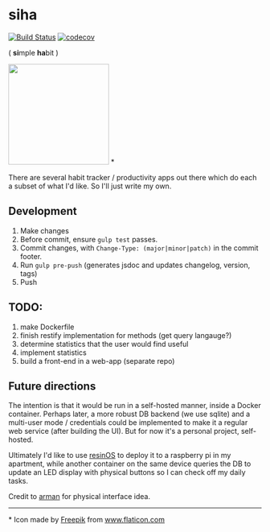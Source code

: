 siha
===

[![Build Status](https://travis-ci.com/dt-rush/siha.svg?branch=master)](https://travis-ci.com/dt-rush/siha) 
[![codecov](https://codecov.io/gh/dt-rush/siha/branch/master/graph/badge.svg)](https://codecov.io/gh/dt-rush/siha)

( **si**mple **ha**bit )

<img src="https://cdn.rawgit.com/dt-rush/siha/master/images/update.svg" with="100%" height="200"> \*

There are several habit tracker / productivity apps out there which do each a
subset of what I'd like. So I'll just write my own.

## Development

1. Make changes
2. Before commit, ensure `gulp test` passes.
3. Commit changes, with `Change-Type: (major|minor|patch)` in the commit footer.
4. Run `gulp pre-push` (generates jsdoc and updates changelog, version, tags)
5. Push

## TODO:

1. make Dockerfile
2. finish restify implementation for methods (get query langauge?)
3. determine statistics that the user would find useful
4. implement statistics
5. build a front-end in a web-app (separate repo)

## Future directions

The intention is that it would be run in a self-hosted manner, inside a Docker
container. Perhaps later, a more robust DB backend (we use sqlite) and a 
multi-user mode / credentials could be implemented to make it a regular web
service (after building the UI). But for now it's a personal project, self-hosted.

Ultimately I'd like to use [resinOS](https://resinos.io/) to deploy
it to a raspberry pi in my apartment, while another container on the same device
queries the DB to update an LED display with physical buttons so I can check off
my daily tasks.

Credit to [arman](https://github.com/armanorama) for physical interface idea.

---

\* Icon made by [Freepik](https://www.freepik.com/) from www.flaticon.com 
